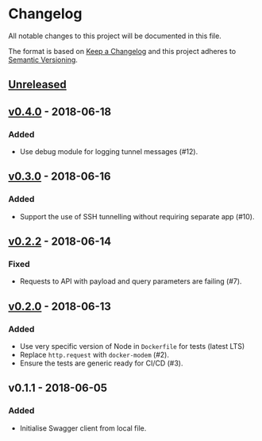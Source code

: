 # Changelog
All notable changes to this project will be documented in this file.

The format is based on [Keep a Changelog](https://keepachangelog.com/en/1.0.0/)
and this project adheres to [Semantic Versioning](https://semver.org/spec/v2.0.0.html).

## [Unreleased]

## [v0.4.0] - 2018-06-18
### Added
- Use debug module for logging tunnel messages (#12).

## [v0.3.0] - 2018-06-16
### Added
- Support the use of SSH tunnelling without requiring separate app (#10).

## [v0.2.2] - 2018-06-14
### Fixed
- Requests to API with payload and query parameters are failing (#7).

## [v0.2.0] - 2018-06-13
### Added
- Use very specific version of Node in `Dockerfile` for tests (latest LTS)
- Replace `http.request` with `docker-modem` (#2).
- Ensure the tests are generic ready for CI/CD (#3).

## v0.1.1 - 2018-06-05
### Added
- Initialise Swagger client from local file.

[Unreleased]: https://github.com/markbirbeck/docker-engine/compare/v0.3.0...HEAD
[v0.2.0]: https://github.com/markbirbeck/docker-engine/compare/v0.1.1...v0.2.0
[v0.2.2]: https://github.com/markbirbeck/docker-engine/compare/v0.2.0...v0.2.2
[v0.3.0]: https://github.com/markbirbeck/docker-engine/compare/v0.2.2...v0.3.0
[v0.4.0]: https://github.com/markbirbeck/docker-engine/compare/v0.3.0...v0.4.0
